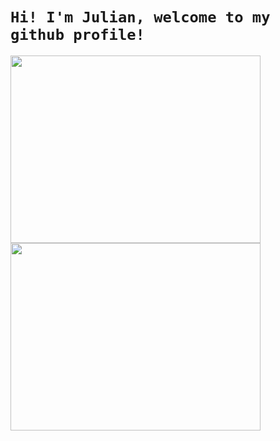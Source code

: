 # ```Hi! I'm Julian, welcome to my github profile!```
<a href="#"><img width="400" height="300" src="https://github-readme-stats.vercel.app/api?username=julian119988&show_icons=true&theme=gruvbox">
<a href="https://github.com/julian119988"><img width="400" height="300" src="https://github-readme-stats.vercel.app/api/top-langs/?username=julian119988&layout=compact&theme=gruvbox">



